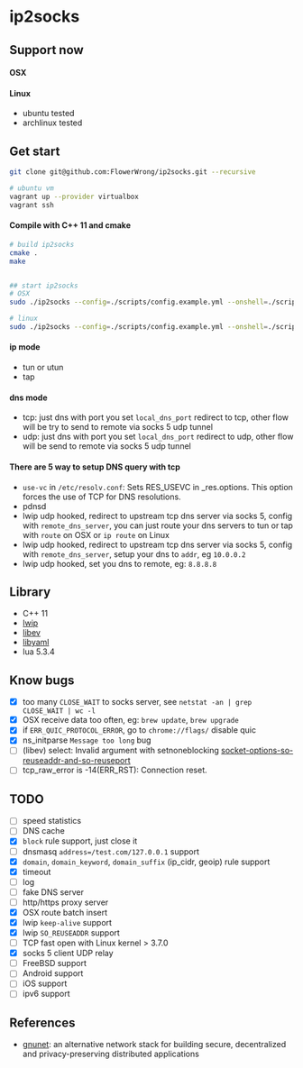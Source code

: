 # ip2socks

## Support now

#### OSX

#### Linux

* ubuntu tested
* archlinux tested

## Get start

```bash
git clone git@github.com:FlowerWrong/ip2socks.git --recursive

# ubuntu vm
vagrant up --provider virtualbox
vagrant ssh
```

#### Compile with C++ 11 and cmake

```bash
# build ip2socks
cmake .
make


## start ip2socks
# OSX
sudo ./ip2socks --config=./scripts/config.example.yml --onshell=./scripts/darwin_setup_utun.sh --downshell=./scripts/darwin_down_utun.sh

# linux
sudo ./ip2socks --config=./scripts/config.example.yml --onshell=./scripts/linux_setup_tuntap.sh --downshell=./scripts/linux_down_tuntap.sh
```

#### ip mode

* tun or utun
* tap

#### dns mode

* tcp: just dns with port you set `local_dns_port` redirect to tcp, other flow will be try to send to remote via socks 5 udp tunnel
* udp: just dns with port you set `local_dns_port` redirect to udp, other flow will be send to remote via socks 5 udp tunnel

#### There are 5 way to setup DNS query with tcp

* `use-vc` in `/etc/resolv.conf`: Sets RES_USEVC in _res.options.  This option forces the use of TCP for DNS resolutions.
* pdnsd
* lwip udp hooked, redirect to upstream tcp dns server via socks 5, config with `remote_dns_server`, you can just route your dns servers to tun or tap with `route` on OSX or `ip route` on Linux
* lwip udp hooked, redirect to upstream tcp dns server via socks 5, config with `remote_dns_server`, setup your dns to `addr`, eg `10.0.0.2`
* lwip udp hooked, set you dns to remote, eg: `8.8.8.8`

## Library

* C++ 11
* [lwip](https://github.com/FlowerWrong/lwip)
* [libev](http://software.schmorp.de/pkg/libev.html)
* [libyaml](https://github.com/yaml/libyaml)
* lua 5.3.4

## Know bugs

* [x] too many `CLOSE_WAIT` to socks server, see `netstat -an | grep CLOSE_WAIT | wc -l`
* [x] OSX receive data too often, eg: `brew update`, `brew upgrade`
* [x] if `ERR_QUIC_PROTOCOL_ERROR`, go to `chrome://flags/` disable quic
* [x] ns_initparse `Message too long` bug
* [ ] (libev) select: Invalid argument with setnoneblocking [socket-options-so-reuseaddr-and-so-reuseport](https://stackoverflow.com/questions/14388706/socket-options-so-reuseaddr-and-so-reuseport-how-do-they-differ-do-they-mean-t)
* [ ] tcp_raw_error is -14(ERR_RST): Connection reset.

## TODO

* [ ] speed statistics
* [ ] DNS cache
* [x] `block` rule support, just close it
* [ ] dnsmasq `address=/test.com/127.0.0.1` support
* [x] `domain`, `domain_keyword`, `domain_suffix` (ip_cidr, geoip) rule support
* [x] timeout
* [ ] log
* [ ] fake DNS server
* [ ] http/https proxy server
* [x] OSX route batch insert
* [x] lwip `keep-alive` support
* [x] lwip `SO_REUSEADDR` support
* [ ] TCP fast open with Linux kernel > 3.7.0
* [x] socks 5 client UDP relay
* [ ] FreeBSD support
* [ ] Android support
* [ ] iOS support
* [ ] ipv6 support

## References

* [gnunet](https://gnunet.org/): an alternative network stack for building secure, decentralized and privacy-preserving distributed applications
